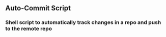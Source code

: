 ## Auto-Commit Script

### Shell script to automatically track changes in a repo and push to the remote repo

